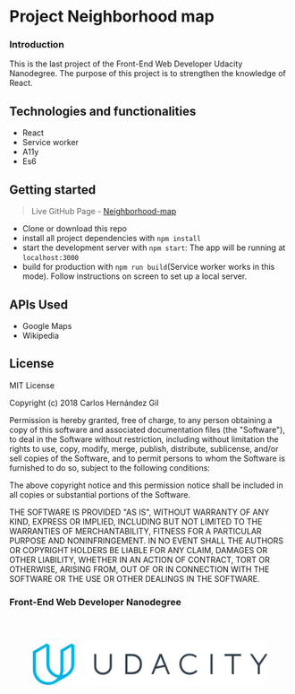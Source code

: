 # Project Neighborhood map

### Introduction

This is the last project of the Front-End Web Developer Udacity Nanodegree.
The purpose of this project is to strengthen the knowledge of React.


## Technologies and functionalities
- React
- Service worker
- A11y
- Es6

## Getting started
>Live GitHub Page - [Neighborhood-map](https://cahergil.github.io/neighborhood-map)

* Clone or download this repo
* install all project dependencies with `npm install`
* start the development server with `npm start`: The app will be running at `localhost:3000`
* build for production with `npm run build`(Service worker works in this mode). Follow instructions
on screen to set up a local server.


## APIs Used

* Google Maps
* Wikipedia


## License

MIT License

Copyright (c) 2018 Carlos Hernández Gil

Permission is hereby granted, free of charge, to any person obtaining a copy
of this software and associated documentation files (the "Software"), to deal
in the Software without restriction, including without limitation the rights
to use, copy, modify, merge, publish, distribute, sublicense, and/or sell
copies of the Software, and to permit persons to whom the Software is
furnished to do so, subject to the following conditions:

The above copyright notice and this permission notice shall be included in all
copies or substantial portions of the Software.

THE SOFTWARE IS PROVIDED "AS IS", WITHOUT WARRANTY OF ANY KIND, EXPRESS OR
IMPLIED, INCLUDING BUT NOT LIMITED TO THE WARRANTIES OF MERCHANTABILITY,
FITNESS FOR A PARTICULAR PURPOSE AND NONINFRINGEMENT. IN NO EVENT SHALL THE
AUTHORS OR COPYRIGHT HOLDERS BE LIABLE FOR ANY CLAIM, DAMAGES OR OTHER
LIABILITY, WHETHER IN AN ACTION OF CONTRACT, TORT OR OTHERWISE, ARISING FROM,
OUT OF OR IN CONNECTION WITH THE SOFTWARE OR THE USE OR OTHER DEALINGS IN THE
SOFTWARE.


### Front-End Web Developer Nanodegree
<br><br>

<p align="center">
<img width="420" src="udacity_logo.svg">
</p>
